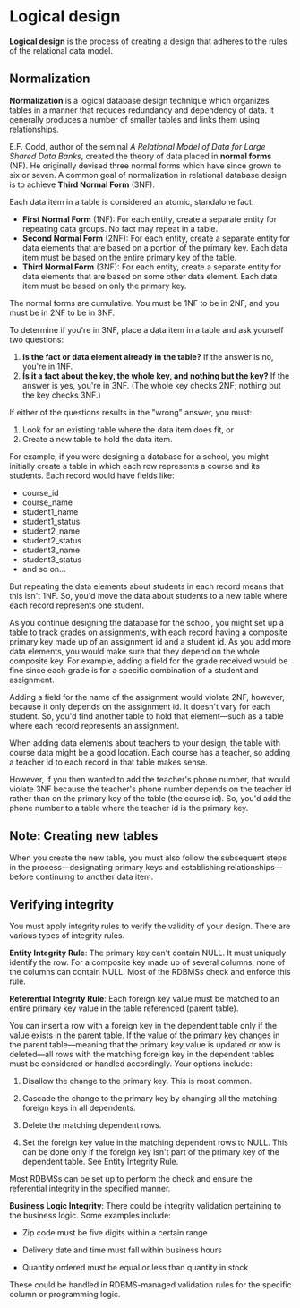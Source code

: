 # Logical design

**Logical design** is the process of creating a design that adheres to the rules of the relational data model.

## Normalization

**Normalization** is a logical database design technique which organizes tables in a manner that reduces redundancy and dependency of data. It generally produces a number of smaller tables and links them using relationships.

E.F. Codd, author of the seminal _A Relational Model of Data for Large Shared Data Banks_, created the theory of data placed in **normal forms** (NF). He originally devised three normal forms which have since grown to six or seven. A common goal of normalization in relational database design is to achieve **Third Normal Form** (3NF).

Each data item in a table is considered an atomic, standalone fact:

-   **First Normal Form** (1NF): For each entity, create a separate entity for repeating data groups. No fact may repeat in a table.
-   **Second Normal Form** (2NF): For each entity, create a separate entity for data elements that are based on a portion of the primary key. Each data item must be based on the entire primary key of the table.
-   **Third Normal Form** (3NF): For each entity, create a separate entity for data elements that are based on some other data element. Each data item must be based on only the primary key.

The normal forms are cumulative. You must be 1NF to be in 2NF, and you must be in 2NF to be in 3NF.

To determine if you're in 3NF, place a data item in a table and ask yourself two questions:

1.  **Is the fact or data element already in the table?** If the answer is no, you're in 1NF.
2.  **Is it a fact about the key, the whole key, and nothing but the key?** If the answer is yes, you're in 3NF. (The whole key checks 2NF; nothing but the key checks 3NF.)

If either of the questions results in the "wrong" answer, you must:

1.  Look for an existing table where the data item does fit, or
2.  Create a new table to hold the data item.

For example, if you were designing a database for a school, you might initially create a table in which each row represents a course and its students. Each record would have fields like:

-   course_id
-   course_name
-   student1_name
-   student1_status
-   student2_name
-   student2_status
-   student3_name
-   student3_status
-   and so on...

But repeating the data elements about students in each record means that this isn't 1NF. So, you'd move the data about students to a new table where each record represents one student.

As you continue designing the database for the school, you might set up a table to track grades on assignments, with each record having a composite primary key made up of an assignment id and a student id. As you add more data elements, you would make sure that they depend on the whole composite key. For example, adding a field for the grade received would be fine since each grade is for a specific combination of a student and assignment.

Adding a field for the name of the assignment would violate 2NF, however, because it only depends on the assignment id. It doesn't vary for each student. So, you'd find another table to hold that element—such as a table where each record represents an assignment.

When adding data elements about teachers to your design, the table with course data might be a good location. Each course has a teacher, so adding a teacher id to each record in that table makes sense.

However, if you then wanted to add the teacher's phone number, that would violate 3NF because the teacher's phone number depends on the teacher id rather than on the primary key of the table (the course id). So, you'd add the phone number to a table where the teacher id is the primary key.

## Note: Creating new tables

When you create the new table, you must also follow the subsequent steps in the process—designating primary keys and establishing relationships—before continuing to another data item.

## Verifying integrity

You must apply integrity rules to verify the validity of your design. There are various types of integrity rules.

**Entity Integrity Rule**: The primary key can't contain NULL. It must uniquely identify the row. For a composite key made up of several columns, none of the columns can contain NULL. Most of the RDBMSs check and enforce this rule.

**Referential Integrity Rule**: Each foreign key value must be matched to an entire primary key value in the table referenced (parent table).

You can insert a row with a foreign key in the dependent table only if the value exists in the parent table. If the value of the primary key changes in the parent table—meaning that the primary key value is updated or row is deleted—all rows with the matching foreign key in the dependent tables must be considered or handled accordingly. Your options include:

1.  Disallow the change to the primary key. This is most common.
    
2.  Cascade the change to the primary key by changing all the matching foreign keys in all dependents.
    
3.  Delete the matching dependent rows.
    
4.  Set the foreign key value in the matching dependent rows to NULL. This can be done only if the foreign key isn't part of the primary key of the dependent table. See Entity Integrity Rule.
    

Most RDBMSs can be set up to perform the check and ensure the referential integrity in the specified manner.

**Business Logic Integrity**: There could be integrity validation pertaining to the business logic. Some examples include:

-   Zip code must be five digits within a certain range
    
-   Delivery date and time must fall within business hours
    
-   Quantity ordered must be equal or less than quantity in stock
    

These could be handled in RDBMS-managed validation rules for the specific column or programming logic.